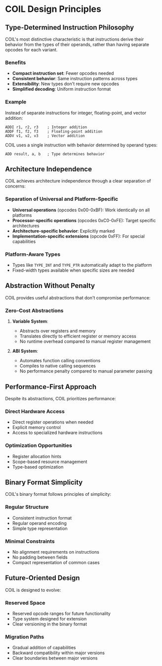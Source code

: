 # COIL Design Principles

## Type-Determined Instruction Philosophy

COIL's most distinctive characteristic is that instructions derive their behavior from the types of their operands, rather than having separate opcodes for each variant.

### Benefits

- **Compact instruction set**: Fewer opcodes needed
- **Consistent behavior**: Same instruction patterns across types
- **Extensibility**: New types don't require new opcodes
- **Simplified decoding**: Uniform instruction format

### Example

Instead of separate instructions for integer, floating-point, and vector addition:

```
ADDI r1, r2, r3    ; Integer addition
ADDF f1, f2, f3    ; Floating-point addition 
ADDV v1, v2, v3    ; Vector addition
```

COIL uses a single instruction with behavior determined by operand types:

```
ADD result, a, b   ; Type determines behavior
```

## Architecture Independence

COIL achieves architecture independence through a clear separation of concerns:

### Separation of Universal and Platform-Specific

- **Universal operations** (opcodes 0x00-0xBF): Work identically on all platforms
- **Processor-specific operations** (opcodes 0xC0-0xFE): Target specific architectures
- **Architecture-specific behavior**: Explicitly marked
- **Implementation-specific extensions** (opcode 0xFF): For special capabilities

### Platform-Aware Types

- Types like `TYPE_INT` and `TYPE_PTR` automatically adapt to the platform
- Fixed-width types available when specific sizes are needed

## Abstraction Without Penalty

COIL provides useful abstractions that don't compromise performance:

### Zero-Cost Abstractions

1. **Variable System**: 
   - Abstracts over registers and memory
   - Translates directly to efficient register or memory access
   - No runtime overhead compared to manual register management

2. **ABI System**:
   - Automates function calling conventions
   - Compiles to native calling sequences
   - No performance penalty compared to manual parameter passing

## Performance-First Approach

Despite its abstractions, COIL prioritizes performance:

### Direct Hardware Access

- Direct register operations when needed
- Explicit memory control
- Access to specialized hardware instructions

### Optimization Opportunities

- Register allocation hints
- Scope-based resource management
- Type-based optimization

## Binary Format Simplicity

COIL's binary format follows principles of simplicity:

### Regular Structure

- Consistent instruction format
- Regular operand encoding
- Simple type representation

### Minimal Constraints

- No alignment requirements on instructions
- No padding between fields
- Compact representation of common cases

## Future-Oriented Design

COIL is designed to evolve:

### Reserved Space

- Reserved opcode ranges for future functionality
- Type system designed for extension
- Clear versioning in the binary format

### Migration Paths

- Gradual addition of capabilities
- Backward compatibility within major versions
- Clear boundaries between major versions